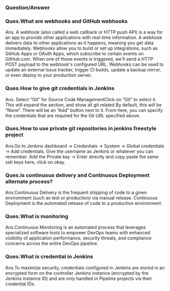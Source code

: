 ### Question/Answer

### Ques.What are webhooks and GitHub webhooks
Ans. A webhook (also called a web callback or HTTP push API) is a way for an app to provide other applications with real-time information. A webhook delivers data to other applications as it happens, meaning you get data immediately. Webhooks allow you to build or set up integrations, such as GitHub Apps or OAuth Apps, which subscribe to certain events on GitHub.com. When one of those events is triggered, we'll send a HTTP POST payload to the webhook's configured URL. Webhooks can be used to update an external issue tracker, trigger CI builds, update a backup mirror, or even deploy to your production server.

### Ques.How to give git credentials in Jenkins
Ans. Select “Git” for Source Code ManagementClick on “Git” to select it. This will expand the section, and show all git related By default, this will be “None”. There will be an “Add” button next to it. From here, you can specify the credentials that are required for the Git URL specified above.

### Ques.How to use private git repositories in jenkins freestyle project
Ans.Go to Jenkins dashboard -> Credentials -> System -> Global credentials -> Add credentials. Give the username as Jenkins or whatever you can remember. Add the Private key -> Enter directly and copy paste the same ssh keys here, click on okay.

### Ques.ls continuous delivery and Continuous Deployment alternate process?
Ans.Continuous Delivery is the frequent shipping of code to a given environment (such as test or production) via manual release. Continuous Deployment is the automated release of code to a production environment.

### Ques.What is monitoring
Ans.Continuous Monitoring is an automated process that leverages specialized software tools to empower DevOps teams with enhanced visibility of application performance, security threats, and compliance concerns across the entire DevOps pipeline.

### Ques.What is credential in Jenkins
Ans.To maximize security, credentials configured in Jenkins are stored in an encrypted form on the controller Jenkins instance (encrypted by the Jenkins instance ID) and are only handled in Pipeline projects via their credential IDs.

